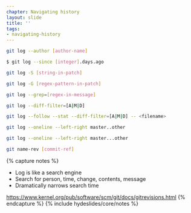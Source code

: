 ```yaml
---
chapter: Navigating history
layout: slide
title: ''
tags:
- navigating-history
---
```


```bash
git log --author [author-name]

$ git log --since [integer].days.ago

git log -S [string-in-patch]

git log -G [regex-pattern-in-patch]

git log --grep=[regex-in-message]

git log --diff-filter=[A|M|D]

git log --follow --stat --diff-filter=[A|M|D] -- <filename>

git log --oneline --left-right master..other

git log --oneline --left-right master...other

git name-rev [commit-ref]
```

{% capture notes %}
* Log is like a search engine
* Search for person, time, change, contents, message
* Dramatically narrows search time

https://www.kernel.org/pub/software/scm/git/docs/gitrevisions.html
{% endcapture %}
{% include hydeslides/core/notes %}
